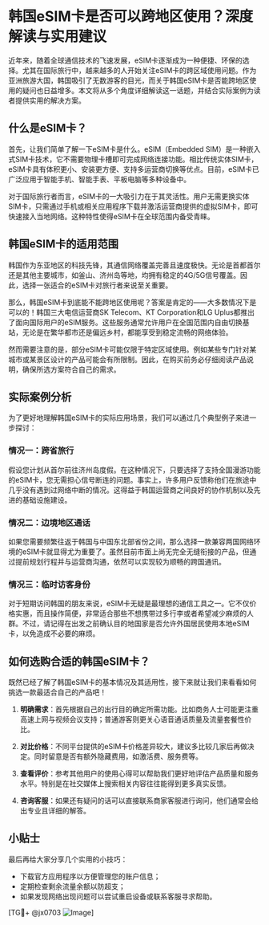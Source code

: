 # 韩国eSIM卡是否可以跨地区使用？深度解读与实用建议

近年来，随着全球通信技术的飞速发展，eSIM卡逐渐成为一种便捷、环保的选择。尤其在国际旅行中，越来越多的人开始关注eSIM卡的跨区域使用问题。作为亚洲旅游大国，韩国吸引了无数游客的目光，而关于韩国eSIM卡是否能跨地区使用的疑问也日益增多。本文将从多个角度详细解读这一话题，并结合实际案例为读者提供实用的解决方案。

## 什么是eSIM卡？

首先，让我们简单了解一下eSIM卡是什么。eSIM（Embedded SIM）是一种嵌入式SIM卡技术，它不需要物理卡槽即可完成网络连接功能。相比传统实体SIM卡，eSIM卡具有体积更小、安装更方便、支持多运营商切换等优点。目前，eSIM卡已广泛应用于智能手机、智能手表、平板电脑等多种设备中。

对于国际旅行者而言，eSIM卡的一大吸引力在于其灵活性。用户无需更换实体SIM卡，只需通过手机或相关应用程序下载并激活运营商提供的虚拟SIM卡，即可快速接入当地网络。这种特性使得eSIM卡在全球范围内备受青睐。

## 韩国eSIM卡的适用范围

韩国作为东亚地区的科技先锋，其通信网络覆盖完善且速度极快。无论是首都首尔还是其他主要城市，如釜山、济州岛等地，均拥有稳定的4G/5G信号覆盖。因此，选择一张适合的eSIM卡对旅行者来说至关重要。

那么，韩国eSIM卡到底能不能跨地区使用呢？答案是肯定的——大多数情况下是可以的！韩国三大电信运营商SK Telecom、KT Corporation和LG Uplus都推出了面向国际用户的eSIM服务。这些服务通常允许用户在全国范围内自由切换基站，无论是在繁华都市还是偏远乡村，都能享受到稳定流畅的网络体验。

然而需要注意的是，部分eSIM卡可能仅限于特定区域使用。例如某些专门针对某城市或某景区设计的产品可能会有所限制。因此，在购买前务必仔细阅读产品说明，确保所选方案符合自己的需求。

## 实际案例分析

为了更好地理解韩国eSIM卡的实际应用场景，我们可以通过几个典型例子来进一步探讨：

### 情况一：跨省旅行
假设您计划从首尔前往济州岛度假。在这种情况下，只要选择了支持全国漫游功能的eSIM卡，您无需担心信号断连的问题。事实上，许多用户反馈称他们在旅途中几乎没有遇到过网络中断的情况。这得益于韩国运营商之间良好的协作机制以及先进的基础设施建设。

### 情况二：边境地区通话
如果您需要频繁往返于韩国与中国东北部省份之间，那么选择一款兼容两国网络环境的eSIM卡就显得尤为重要了。虽然目前市面上尚无完全无缝衔接的产品，但通过提前规划行程并与运营商沟通，依然可以实现较为顺畅的跨国通讯。

### 情况三：临时访客身份
对于短期访问韩国的朋友来说，eSIM卡无疑是最理想的通信工具之一。它不仅价格实惠，而且操作简便，非常适合那些不想携带过多行李或者希望减少麻烦的人群。不过，请记得在出发之前确认目的地国家是否允许外国居民使用本地eSIM卡，以免造成不必要的麻烦。

## 如何选购合适的韩国eSIM卡？

既然已经了解了韩国eSIM卡的基本情况及其适用性，接下来就让我们来看看如何挑选一款最适合自己的产品吧！

1. **明确需求**：首先根据自己的出行目的确定所需功能。比如商务人士可能更注重高速上网与视频会议支持；普通游客则更关心语音通话质量及流量套餐性价比。
   
2. **对比价格**：不同平台提供的eSIM卡价格差异较大，建议多比较几家后再做决定。同时留意是否有额外隐藏费用，如激活费、服务费等。
   
3. **查看评价**：参考其他用户的使用心得可以帮助我们更好地评估产品质量和服务水平。特别是在社交媒体上搜索相关内容往往能得到更多真实反馈。
   
4. **咨询客服**：如果还有疑问的话可以直接联系商家客服进行询问，他们通常会给出专业且详细的解答。

## 小贴士

最后再给大家分享几个实用的小技巧：
- 下载官方应用程序以方便管理您的账户信息；
- 定期检查剩余流量余额以防超支；
- 如果发现网络出现问题可以尝试重启设备或联系客服寻求帮助。

[TG💪+ @jx0703 ![Image](https://github.com/user-attachments/assets/dbca1d08-cadb-493c-b0ec-ad6f7a83f270)]